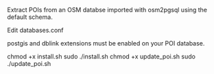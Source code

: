 Extract POIs from an OSM databse imported with osm2pgsql using the default schema.

Edit databases.conf

postgis and dblink extensions must be enabled on your POI database.

chmod +x install.sh
sudo ./install.sh
chmod +x update_poi.sh
sudo ./update_poi.sh
